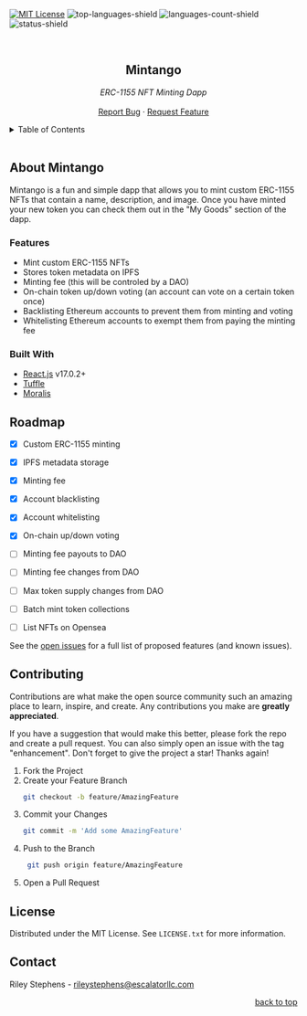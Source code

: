 <div id="top"></div>

<!-- PROJECT SHIELDS -->
<!-- [![Contributors][contributors-shield]][contributors-url] -->
[![MIT License][license-shield]][license-url]
![top-languages-shield]
![languages-count-shield]
![status-shield]
<!-- PROJECT LOGO -->
<br />
<div align="center">
  <!-- <a href="https://github.com/rileystephens28/mintango">
    <img src="images/logo.png" alt="Logo" width="80" height="80">
  </a> -->
  <h2 align="center">Mintango</h2>
  <p align="center">
    <i>ERC-1155 NFT Minting Dapp</i>
    <br />
    <br />
    <a href="https://github.com/rileystephens28/mintango/issues">Report Bug</a>
    ·
    <a href="https://github.com/rileystephens28/mintango/issues?q=is%3Aopen+is%3Aissue+label%3Aenhancement">Request Feature</a>
  </p>
</div>

<!-- TABLE OF CONTENTS -->
<details>
  <summary>Table of Contents</summary>
  <ol>
    <li>
        <a href="#about-the-project">About Mintango</a>
        <ul><a href="#features">Features</a></ul>
        <ul><a href="#built-with">Built With</a></ul>
    </li>
    <li>
        <a href="#getting-started">Getting Started</a>
        <ul><a href="#prerequisites">Prerequisites</a></ul>
        <ul><a href="#installation">Installation</a></ul>
    </li>
     <!-- <li>
        <a href="#usage">Usage</a>
        <ul><a href="#erc-1155-contract">ERC-1155 Contract</a></ul>
    </li> -->
    <li><a href="#roadmap">Roadmap</a></li>
    <li><a href="#contributing">Contributing</a></li>
    <li><a href="#license">License</a></li>
    <li><a href="#contact">Contact</a></li>
  </ol>
</details>
<br />

<!-- ABOUT THE PROJECT -->
## About Mintango

Mintango is a fun and simple dapp that allows you to mint custom ERC-1155 NFTs that contain a name, description, and image. Once you have minted your new token you can check them out in the "My Goods" section of the dapp.

### Features

* Mint custom ERC-1155 NFTs
* Stores token metadata on IPFS
* Minting fee (this will be controled by a DAO)
* On-chain token up/down voting (an account can vote on a certain token once)
* Backlisting Ethereum accounts to prevent them from minting and voting
* Whitelisting Ethereum accounts to exempt them from paying the minting fee

### Built With

* [React.js][react] v17.0.2+
* [Tuffle ][truffle]
* [Moralis ][moralis]

<!-- ROADMAP -->
## Roadmap

- [x] Custom ERC-1155 minting
- [x] IPFS metadata storage
- [x] Minting fee
- [x] Account blacklisting
- [x] Account whitelisting
- [x] On-chain up/down voting
- [ ] Minting fee payouts to DAO
- [ ] Minting fee changes from DAO
- [ ] Max token supply changes from DAO
- [ ] Batch mint token collections
- [ ] List NFTs on Opensea


See the [open issues][github-issues] for a full list of proposed features (and known issues).

<!-- CONTRIBUTING -->
## Contributing

Contributions are what make the open source community such an amazing place to learn, inspire, and create. Any contributions you make are **greatly appreciated**.

If you have a suggestion that would make this better, please fork the repo and create a pull request. You can also simply open an issue with the tag "enhancement".
Don't forget to give the project a star! Thanks again!

1. Fork the Project
2. Create your Feature Branch
   ```sh
   git checkout -b feature/AmazingFeature
   ```
3. Commit your Changes 
    ```sh
    git commit -m 'Add some AmazingFeature'
    ```
4. Push to the Branch 
   ```sh
    git push origin feature/AmazingFeature
    ```
6. Open a Pull Request


<!-- LICENSE -->
## License

Distributed under the MIT License. See `LICENSE.txt` for more information.

<!-- CONTACT -->
## Contact

Riley Stephens - rileystephens@escalatorllc.com

<p align="right"><a href="#top">back to top</a></p>



<!-- Project URLS-->
[github-url]: https://github.com/rileystephens28/mintango
[github-issues]: https://github.com/rileystephens28/mintango/issues
[repo-path]: rileystephens28/mintango

<!-- Built With URLS -->
[react]: https://reactjs.org/
[truffle]: https://trufflesuite.com/
[moralis]: https://moralis.io/


<!-- License Badge -->
[license-shield]: https://img.shields.io/github/license/rileystephens28/mintango.svg?style=for-the-badge
[license-url]: https://github.com/rileystephens28/mintango/blob/main/LICENSE.txt

<!-- Version Badge -->
[package-version-shield]: https://img.shields.io/github/package-json/v/rileystephens28/mintango.svg?style=for-the-badge

<!-- Build Status Badge -->
[build-status-shield]: https://img.shields.io/travis/com/rileystephens28/mintango.svg?style=for-the-badge

<!-- Contributors Badge -->
[contributors-shield]: https://img.shields.io/github/contributors/rileystephens28/mintango.svg?style=for-the-badge
[contributors-url]: https://github.com/rileystephens28/mintango/graphs/contributors

<!-- Languages Badge-->
[top-languages-shield]: https://img.shields.io/github/languages/top/rileystephens28/mintango.svg?style=for-the-badge

[languages-count-shield]: https://img.shields.io/github/languages/count/rileystephens28/mintango.svg?style=for-the-badge

[status-shield]: https://img.shields.io/static/v1?label=status&message=under%20construction&color=red&style=for-the-badge